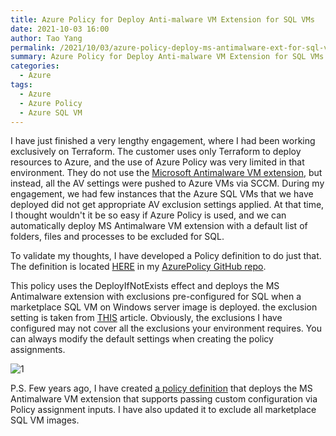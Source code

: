 ```yaml
---
title: Azure Policy for Deploy Anti-malware VM Extension for SQL VMs
date: 2021-10-03 16:00
author: Tao Yang
permalink: /2021/10/03/azure-policy-deploy-ms-antimalware-ext-for-sql-vm/
summary: Azure Policy for Deploy Anti-malware VM Extension for SQL VMs
categories:
  - Azure
tags:
  - Azure
  - Azure Policy
  - Azure SQL VM
---
```


I have just finished a very lengthy engagement, where I had been working exclusively on Terraform. The customer uses only Terraform to deploy resources to Azure, and the use of Azure Policy was very limited in that environment. They do not use the [Microsoft Antimalware VM extension](https://docs.microsoft.com/en-us/azure/virtual-machines/extensions/iaas-antimalware-windows), but instead, all the AV settings were pushed to Azure VMs via SCCM. During my engagement, we had few instances that the Azure SQL VMs that we have deployed did not get appropriate AV exclusion settings applied. At that time, I thought wouldn't it be so easy if Azure Policy is used, and we can automatically deploy MS Antimalware VM extension with a default list of folders, files and processes to be excluded for SQL.

To validate my thoughts, I have developed a Policy definition to do just that. The definition is located [HERE](https://github.com/tyconsulting/azurepolicy/tree/master/policy-definitions/deploy-windows-defender-vm-extension-sql-vm) in my [AzurePolicy GitHub repo](https://github.com/tyconsulting/azurepolicy).

This policy uses the DeployIfNotExists effect and deploys the MS Antimalware extension with exclusions pre-configured for SQL when a marketplace SQL VM on Windows server image is deployed. the exclusion setting is taken from [THIS](https://support.microsoft.com/en-us/topic/how-to-choose-antivirus-software-to-run-on-computers-that-are-running-sql-server-feda079b-3e24-186b-945a-3051f6f3a95b) article. Obviously, the exclusions I have configured may not cover all the exclusions your environment requires. You can always modify the default settings when creating the policy assignments.

![1](../../../../assets/images/2021/10/image1.png)

P.S. Few years ago, I have created [a policy definition](https://github.com/tyconsulting/azurepolicy/blob/master/policy-definitions/deploy-windows-defender-vm-extension-custom-config/azurepolicy.json) that deploys the MS Antimalware VM extension that supports passing custom configuration via Policy assignment inputs. I have also updated it to exclude all marketplace SQL VM images. 
